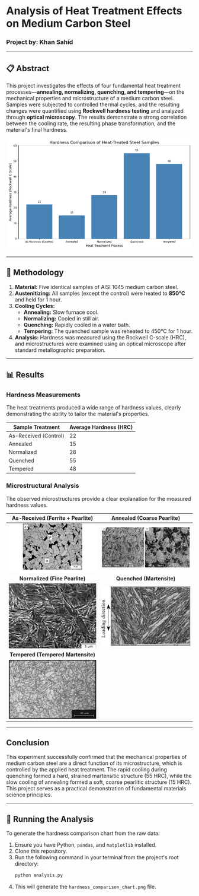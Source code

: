 # Analysis of Heat Treatment Effects on Medium Carbon Steel

### Project by: Khan Sahid

---

## 📋 Abstract

This project investigates the effects of four fundamental heat treatment processes—**annealing, normalizing, quenching, and tempering**—on the mechanical properties and microstructure of a medium carbon steel. Samples were subjected to controlled thermal cycles, and the resulting changes were quantified using **Rockwell hardness testing** and analyzed through **optical microscopy**. The results demonstrate a strong correlation between the cooling rate, the resulting phase transformation, and the material's final hardness.

![Hardness Comparison Chart](hardness_comparison_chart.png)

---

## 🔬 Methodology

1.  **Material:** Five identical samples of AISI 1045 medium carbon steel.
2.  **Austenitizing:** All samples (except the control) were heated to **850°C** and held for 1 hour.
3.  **Cooling Cycles:**
    * **Annealing:** Slow furnace cool.
    * **Normalizing:** Cooled in still air.
    * **Quenching:** Rapidly cooled in a water bath.
    * **Tempering:** The quenched sample was reheated to 450°C for 1 hour.
4.  **Analysis:** Hardness was measured using the Rockwell C-scale (HRC), and microstructures were examined using an optical microscope after standard metallographic preparation.

---

## 📊 Results

### Hardness Measurements

The heat treatments produced a wide range of hardness values, clearly demonstrating the ability to tailor the material's properties.

| Sample Treatment      | Average Hardness (HRC) |
| --------------------- | ---------------------- |
| As-Received (Control) | 22                     |
| Annealed              | 15                     |
| Normalized            | 28                     |
| Quenched              | 55                     |
| Tempered              | 48                     |

### Microstructural Analysis

The observed microstructures provide a clear explanation for the measured hardness values.

| As-Received (Ferrite + Pearlite) | Annealed (Coarse Pearlite) |
| :------------------------------: | :------------------------: |
| ![As-Received Microstructure](microstructures/01_as_receieved.jpg) | ![Annealed Microstructure](microstructures/02_annealed.jpg) |
| **Normalized (Fine Pearlite)** | **Quenched (Martensite)** |
| ![Normalized Microstructure](microstructures/03_normalized.jpg) | ![Quenched Microstructure](microstructures/04_quenched.jpg) |
| **Tempered (Tempered Martensite)** |                            |
| ![Tempered Microstructure](microstructures/05_tempered.jpg) |                            |


---

## Conclusion

This experiment successfully confirmed that the mechanical properties of medium carbon steel are a direct function of its microstructure, which is controlled by the applied heat treatment. The rapid cooling during quenching formed a hard, strained martensitic structure (55 HRC), while the slow cooling of annealing formed a soft, coarse pearlitic structure (15 HRC). This project serves as a practical demonstration of fundamental materials science principles.

---

## 🚀 Running the Analysis

To generate the hardness comparison chart from the raw data:

1.  Ensure you have Python, `pandas`, and `matplotlib` installed.
2.  Clone this repository.
3.  Run the following command in your terminal from the project's root directory:
    ```bash
    python analysis.py
    ```
4.  This will generate the `hardness_comparison_chart.png` file.
